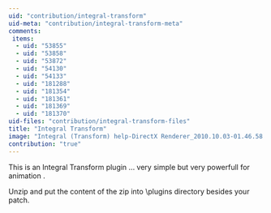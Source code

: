 ```yaml
---
uid: "contribution/integral-transform"
uid-meta: "contribution/integral-transform-meta"
comments: 
 items: 
  - uid: "53855"
  - uid: "53858"
  - uid: "53872"
  - uid: "54130"
  - uid: "54133"
  - uid: "181288"
  - uid: "181354"
  - uid: "181361"
  - uid: "181369"
  - uid: "181370"
uid-files: "contribution/integral-transform-files"
title: "Integral Transform"
image: "Integral (Transform) help-DirectX Renderer_2010.10.03-01.46.58.png"
contribution: "true"
---
```


This is an Integral Transform plugin ...
very simple but very powerfull for animation .

Unzip and put the content of the zip into \plugins directory besides your patch.